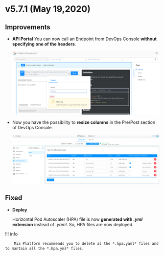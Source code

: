 # v5.7.1 (May 19,2020)

## Improvements

* **API Portal** 
    You can now call an Endpoint from DevOps Console **without specifying one of the headers**.

    ![API-portal-header](img/API-portal-header.png)

* Now you have the possibility to **resize columns** in the Pre/Post section of DevOps Console.

    ![column-resize](img/column-resize.png)


## Fixed

* **Deploy** 

    Horizontal Pod Autoscaler (HPA) file is now **generated with *.yml* extension** instead of *.yaml*. So, HPA files are now deployed.

!!! info

        Mia Platform recommends you to delete al the *.hpa.yaml* files and to mantain all the *.hpa.yml* files.


